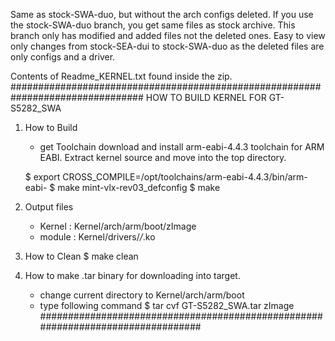 Same as stock-SWA-duo, but without the arch configs deleted. If you use the stock-SWA-duo branch, you get same files as stock archive. 
This branch only has modified and added files not the deleted ones. Easy to view only changes from stock-SEA-dui to stock-SWA-duo as the deleted files are only configs and a driver.

Contents of Readme_KERNEL.txt found inside the zip.
################################################################################
HOW TO BUILD KERNEL FOR GT-S5282_SWA

1. How to Build
	- get Toolchain
	download and install arm-eabi-4.4.3 toolchain for ARM EABI.
	Extract kernel source and move into the top directory.

	$ export CROSS_COMPILE=/opt/toolchains/arm-eabi-4.4.3/bin/arm-eabi-
	$ make mint-vlx-rev03_defconfig
	$ make
	
2. Output files
	- Kernel : Kernel/arch/arm/boot/zImage
	- module : Kernel/drivers/*/*.ko
	
3. How to Clean	
    $ make clean
	
4. How to make .tar binary for downloading into target.
	- change current directory to Kernel/arch/arm/boot
	- type following command
	$ tar cvf GT-S5282_SWA.tar zImage
################################################################################